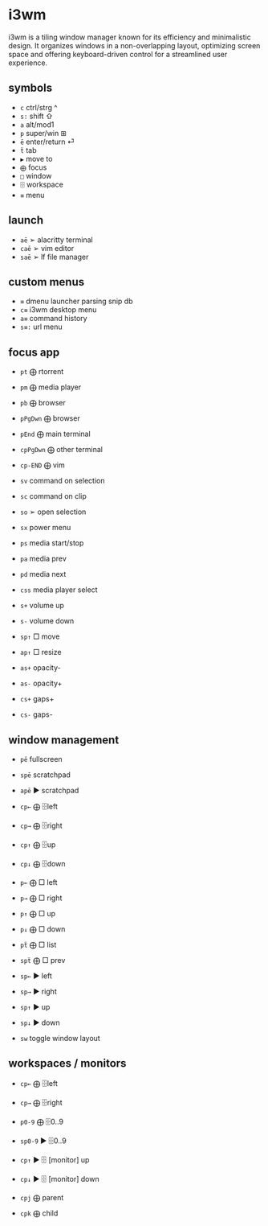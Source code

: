 # i3wm
i3wm is a tiling window manager known for its efficiency and minimalistic  design. It organizes windows in a non-overlapping layout, optimizing screen space and offering keyboard-driven control for a streamlined user experience. 

## symbols 
- `c`     ctrl/strg ^
- `s:`    shift ⇧
- `a`     alt/mod1
- `p`     super/win ⊞
- `ē`     enter/return ⏎
- `ẗ`     tab
- `▶`     move to
- `⨁`     focus
- `□`     window 
- `🗄️`    workspace 
- `≡`     menu
 
## launch

- `aē`      ➢ alacritty terminal
- `caē`     ➢ vim editor
- `saē`     ➢ lf file manager

## custom menus
 
- `≡`       dmenu launcher parsing snip db
- `c≡`      i3wm desktop menu
- `a≡`      command history 
- `s≡:`     url menu 
 
## focus app

- `pt`      ⨁  rtorrent
- `pm`      ⨁  media player
- `pb`      ⨁  browser
- `pPgDwn`  ⨁  browser
- `pEnd`    ⨁  main terminal
- `cpPgDwn` ⨁  other terminal
- `cp-END`  ⨁  vim
 
- `sv`      command on selection    
- `sc`      command on clip
- `so`      ➢ open selection
 
- `sx`      power menu
 
- `ps`      media start/stop
- `pa`      media prev
- `pd`      media next
- `css`     media player select
- `s+`      volume up
- `s-`      volume down
 
- `sp↑`     □ move
- `ap↑`     □ resize
 
- `as+`     opacity-
- `as-`     opacity+
 
- `cs+`     gaps+
- `cs-`     gaps-
 
## window management

- `pē`      fullscreen
- `spē`     scratchpad
- `apē`     ▶ scratchpad

- `cp←`     ⨁ 🗄️left
- `cp→`     ⨁ 🗄️right
- `cp↑`     ⨁ 🗄️up
- `cp↓`     ⨁ 🗄️down
  
- `p←`      ⨁ □ left
- `p→`      ⨁ □ right
- `p↑`      ⨁ □ up
- `p↓`      ⨁ □ down
- `pẗ`      ⨁ □ list
- `spẗ`     ⨁ □ prev
 
- `sp←`     ▶  left
- `sp→`     ▶  right
- `sp↑`     ▶  up
- `sp↓`     ▶  down

- `sw`      toggle window layout

## workspaces / monitors

- `cp←`     ⨁ 🗄️left
- `cp→`     ⨁ 🗄️right
- `p0-9`    ⨁ 🗄️0..9
- `sp0-9`   ▶ 🗄️0..9
- `cp↑`     ▶ 🗄️ [monitor] up
- `cp↓`     ▶ 🗄️ [monitor] down
 
- `cpj`     ⨁  parent
- `cpk`     ⨁  child

